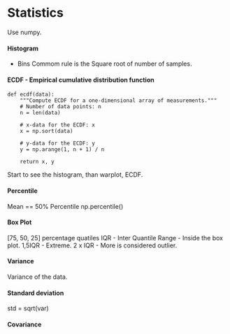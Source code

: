 # Statistics

Use numpy.

#### Histogram

* Bins
  Commom rule is the Square root of number of samples.

#### ECDF - Empirical cumulative distribution function

```
def ecdf(data):
    """Compute ECDF for a one-dimensional array of measurements."""
    # Number of data points: n
    n = len(data)

    # x-data for the ECDF: x
    x = np.sort(data)

    # y-data for the ECDF: y
    y = np.arange(1, n + 1) / n

    return x, y
```

Start to see the histogram, than warplot, ECDF.

#### Percentile

Mean == 50% Percentile
np.percentile()

#### Box Plot

[75, 50, 25] percentage quatiles
IQR - Inter Quantile Range - Inside the box plot.
1,5IQR - Extreme.
2 x IQR - More is considered outlier.

#### Variance
 
  Variance of the data.
 
#### Standard deviation

  std = sqrt(var)
  
#### Covariance





